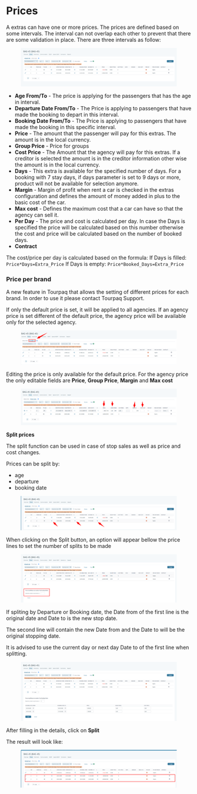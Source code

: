 # Prices

A extras can have one or more prices. The prices are defined based on some intervals. The interval can not overlap each other to prevent that there are some validation in place. There are three intervals as follow:

<figure><img src="../../.gitbook/assets/image (1) (1) (1) (1) (1) (1) (1) (1) (1) (1) (1) (1) (1) (1) (1) (1) (1) (1) (1) (1).png" alt=""><figcaption></figcaption></figure>

* **Age From/To** - The price is applying for the passengers that has the age in interval.
* **Departure Date From/To** - The Price is applying to passengers that have made the booking to depart in this interval.
* **Booking Date From/To** - The Price is applying to passengers that have made the booking in this specific interval.
* **Price** - The amount that the passenger will pay for this extras. The amount is in the local currency.
* **Group Price** - Price for groups
* **Cost Price** - The Amount that the agency will pay for this extras. If a creditor is selected the amount is in the creditor information other wise the amount is in the local currency.
* **Days** - This extra is available for the specified number of days. For a booking with 7 stay days, if days parameter is set to 9 days or more, product will not be available for selection anymore.
* **Margin** - Margin of profit when rent a car is checked in the extras configuration and defines the amount of money added in plus to the basic cost of the car.
* **Max cost** - Defines the maximum cost that a car can have so that the agency can sell it.
* **Per Day** - The price and cost is calculated per day. In case the Days is specified the price will be calculated based on this number otherwise the cost and price will be calculated based on the number of booked days.
* **Contract**

The cost/price per day is calculated based on the formula: If Days is filled: `Price*Days=Extra_Price` If Days is empty: `Price*Booked_Days=Extra_Price`

### Price per brand <a href="#price-per-brand" id="price-per-brand"></a>

A new feature in Tourpaq that allows the setting of different prices for each brand. In order to use it please contact Tourpaq Support.

If only the default price is set, it will be applied to all agencies. If an agency price is set different of the default price, the agency price will be available only for the selected agency.

<figure><img src="../../.gitbook/assets/image (2) (1) (1) (1) (2).png" alt=""><figcaption></figcaption></figure>

Editing the price is only available for the default price. For the agency price the only editable fields are **Price**, **Group Price**, **Margin** and **Max cost**

<figure><img src="../../.gitbook/assets/image (4) (1) (1) (1) (1) (1) (1) (1) (1) (1) (1) (1).png" alt=""><figcaption></figcaption></figure>

**Split prices**

The split function can be used in case of stop sales as well as price and cost changes.

Prices can be split by:

* age
* departure
* booking date

<figure><img src="../../.gitbook/assets/image (17) (1) (1).png" alt=""><figcaption></figcaption></figure>

When clicking on the Split button, an option will appear bellow the price lines to set the number of splits to be made

<figure><img src="../../.gitbook/assets/image (18) (1).png" alt=""><figcaption></figcaption></figure>

If spliting by Departure or Booking date, the Date from of the first line is the original date and Date to is the new stop date.

The second line will contain the new Date from and the Date to will be the original stopping date.

It is advised to use the current day or next day Date to of the first line when splitting.

<figure><img src="../../.gitbook/assets/image (19) (1).png" alt=""><figcaption></figcaption></figure>

After filling in the details, click on **Split**

The result will look like:

<figure><img src="../../.gitbook/assets/image (20) (1).png" alt=""><figcaption></figcaption></figure>
